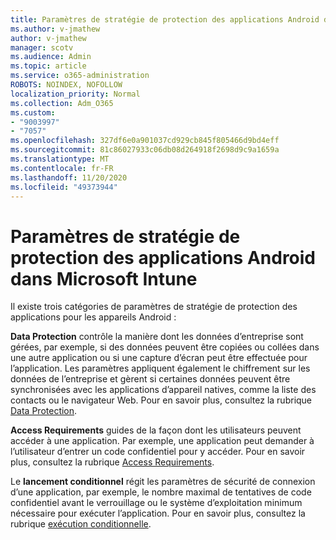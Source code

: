 ```yaml
---
title: Paramètres de stratégie de protection des applications Android dans Microsoft Intune
ms.author: v-jmathew
author: v-jmathew
manager: scotv
ms.audience: Admin
ms.topic: article
ms.service: o365-administration
ROBOTS: NOINDEX, NOFOLLOW
localization_priority: Normal
ms.collection: Adm_O365
ms.custom:
- "9003997"
- "7057"
ms.openlocfilehash: 327df6e0a901037cd929cb845f805466d9bd4eff
ms.sourcegitcommit: 81c86027933c06db08d264918f2698d9c9a1659a
ms.translationtype: MT
ms.contentlocale: fr-FR
ms.lasthandoff: 11/20/2020
ms.locfileid: "49373944"
---
```

# <a name="android-app-protection-policy-settings-in-microsoft-intune"></a>Paramètres de stratégie de protection des applications Android dans Microsoft Intune

Il existe trois catégories de paramètres de stratégie de protection des applications pour les appareils Android :

**Data Protection** contrôle la manière dont les données d’entreprise sont gérées, par exemple, si des données peuvent être copiées ou collées dans une autre application ou si une capture d’écran peut être effectuée pour l’application. Les paramètres appliquent également le chiffrement sur les données de l’entreprise et gèrent si certaines données peuvent être synchronisées avec les applications d’appareil natives, comme la liste des contacts ou le navigateur Web. Pour en savoir plus, consultez la rubrique [Data Protection](https://go.microsoft.com/fwlink/?linkid=2135259).

**Access Requirements** guides de la façon dont les utilisateurs peuvent accéder à une application. Par exemple, une application peut demander à l’utilisateur d’entrer un code confidentiel pour y accéder. Pour en savoir plus, consultez la rubrique [Access Requirements](https://go.microsoft.com/fwlink/?linkid=2135260).

Le **lancement conditionnel** régit les paramètres de sécurité de connexion d’une application, par exemple, le nombre maximal de tentatives de code confidentiel avant le verrouillage ou le système d’exploitation minimum nécessaire pour exécuter l’application. Pour en savoir plus, consultez la rubrique [exécution conditionnelle](https://go.microsoft.com/fwlink/?linkid=2135507).
